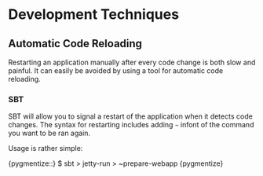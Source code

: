 
Development Techniques
======================

Automatic Code Reloading
------------------------

Restarting an application manually after every code change is both slow and
painful. It can easily be avoided by using a tool for automatic code reloading.

### SBT

SBT will allow you to signal a restart of the application when it detects code
changes. The syntax for restarting includes adding `~` infont of the command you
want to be ran again.

Usage is rather simple:

{pygmentize::}
    $ sbt
    > jetty-run
    > ~prepare-webapp
{pygmentize}

